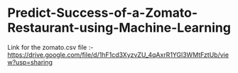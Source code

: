 # Predict-Success-of-a-Zomato-Restaurant-using-Machine-Learning
Link for the zomato.csv file :-https://drive.google.com/file/d/1hF1cd3XyzvZU_4qAxrR1YGl3WMtFztUb/view?usp=sharing

